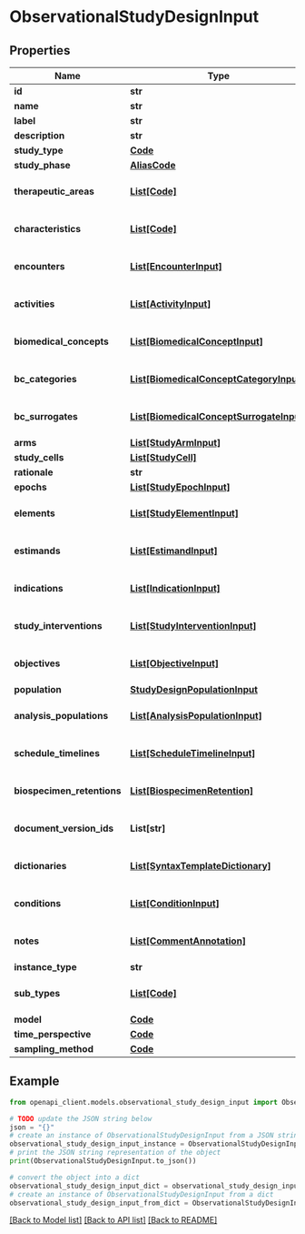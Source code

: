 # ObservationalStudyDesignInput


## Properties

Name | Type | Description | Notes
------------ | ------------- | ------------- | -------------
**id** | **str** |  | 
**name** | **str** |  | 
**label** | **str** |  | [optional] 
**description** | **str** |  | [optional] 
**study_type** | [**Code**](Code.md) |  | [optional] 
**study_phase** | [**AliasCode**](AliasCode.md) |  | [optional] 
**therapeutic_areas** | [**List[Code]**](Code.md) |  | [optional] [default to []]
**characteristics** | [**List[Code]**](Code.md) |  | [optional] [default to []]
**encounters** | [**List[EncounterInput]**](EncounterInput.md) |  | [optional] [default to []]
**activities** | [**List[ActivityInput]**](ActivityInput.md) |  | [optional] [default to []]
**biomedical_concepts** | [**List[BiomedicalConceptInput]**](BiomedicalConceptInput.md) |  | [optional] [default to []]
**bc_categories** | [**List[BiomedicalConceptCategoryInput]**](BiomedicalConceptCategoryInput.md) |  | [optional] [default to []]
**bc_surrogates** | [**List[BiomedicalConceptSurrogateInput]**](BiomedicalConceptSurrogateInput.md) |  | [optional] [default to []]
**arms** | [**List[StudyArmInput]**](StudyArmInput.md) |  | 
**study_cells** | [**List[StudyCell]**](StudyCell.md) |  | 
**rationale** | **str** |  | 
**epochs** | [**List[StudyEpochInput]**](StudyEpochInput.md) |  | 
**elements** | [**List[StudyElementInput]**](StudyElementInput.md) |  | [optional] [default to []]
**estimands** | [**List[EstimandInput]**](EstimandInput.md) |  | [optional] [default to []]
**indications** | [**List[IndicationInput]**](IndicationInput.md) |  | [optional] [default to []]
**study_interventions** | [**List[StudyInterventionInput]**](StudyInterventionInput.md) |  | [optional] [default to []]
**objectives** | [**List[ObjectiveInput]**](ObjectiveInput.md) |  | [optional] [default to []]
**population** | [**StudyDesignPopulationInput**](StudyDesignPopulationInput.md) |  | [optional] 
**analysis_populations** | [**List[AnalysisPopulationInput]**](AnalysisPopulationInput.md) |  | [optional] [default to []]
**schedule_timelines** | [**List[ScheduleTimelineInput]**](ScheduleTimelineInput.md) |  | [optional] [default to []]
**biospecimen_retentions** | [**List[BiospecimenRetention]**](BiospecimenRetention.md) |  | [optional] [default to []]
**document_version_ids** | **List[str]** |  | [optional] [default to []]
**dictionaries** | [**List[SyntaxTemplateDictionary]**](SyntaxTemplateDictionary.md) |  | [optional] [default to []]
**conditions** | [**List[ConditionInput]**](ConditionInput.md) |  | [optional] [default to []]
**notes** | [**List[CommentAnnotation]**](CommentAnnotation.md) |  | [optional] [default to []]
**instance_type** | **str** |  | 
**sub_types** | [**List[Code]**](Code.md) |  | [optional] [default to []]
**model** | [**Code**](Code.md) |  | 
**time_perspective** | [**Code**](Code.md) |  | 
**sampling_method** | [**Code**](Code.md) |  | [optional] 

## Example

```python
from openapi_client.models.observational_study_design_input import ObservationalStudyDesignInput

# TODO update the JSON string below
json = "{}"
# create an instance of ObservationalStudyDesignInput from a JSON string
observational_study_design_input_instance = ObservationalStudyDesignInput.from_json(json)
# print the JSON string representation of the object
print(ObservationalStudyDesignInput.to_json())

# convert the object into a dict
observational_study_design_input_dict = observational_study_design_input_instance.to_dict()
# create an instance of ObservationalStudyDesignInput from a dict
observational_study_design_input_from_dict = ObservationalStudyDesignInput.from_dict(observational_study_design_input_dict)
```
[[Back to Model list]](../README.md#documentation-for-models) [[Back to API list]](../README.md#documentation-for-api-endpoints) [[Back to README]](../README.md)


